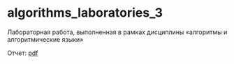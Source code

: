 # algorithms_laboratories_3

Лабораторная работа, выполненная в рамках дисциплины «алгоритмы и алгоритмические языки»

Отчет: [pdf](appendix/report.pdf)
